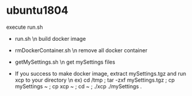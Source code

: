 # ubuntu1804
execute run.sh

- run.sh \n
build docker image

- rmDockerContainer.sh \n
remove all docker container 

- getMySettings.sh \n
get mySettings files

- If you success to make docker image, extract mySettings.tgz and run xcp to your directory \n
ex) cd /tmp ; tar -zxf mySettings.tgz ; cp mySettings ~ ; cp xcp ~ ; cd ~ ; ./xcp ./mySettings .
